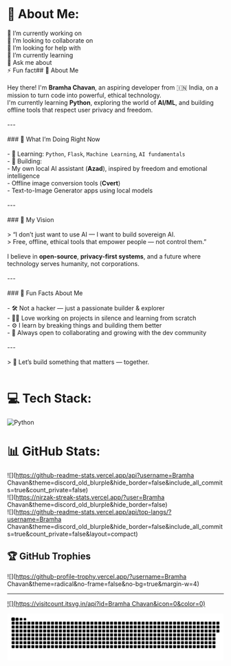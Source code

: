 <!-- C:\Users\MY PC\Documents\GitHub\brandy1335\README.md -->

# 💫 About Me:
🔭 I’m currently working on<br>👯 I’m looking to collaborate on<br>🤝 I’m looking for help with<br>🌱 I’m currently learning<br>💬 Ask me about<br>⚡ Fun fact## 👋 About Me<br><br>Hey there! I'm **Bramha Chavan**, an aspiring developer from 🇮🇳 India, on a mission to turn code into powerful, ethical technology.  <br>I'm currently learning **Python**, exploring the world of **AI/ML**, and building offline tools that respect user privacy and freedom.<br><br>---<br><br>### 🔧 What I’m Doing Right Now<br><br>- 🌱 Learning: `Python`, `Flask`, `Machine Learning`, `AI fundamentals`<br>- 🧠 Building:  <br>  - My own local AI assistant (**Azad**), inspired by freedom and emotional intelligence  <br>  - Offline image conversion tools (**Cvert**)  <br>  - Text-to-Image Generator apps using local models<br><br>---<br><br>### 🎯 My Vision<br><br>> “I don’t just want to use AI — I want to build sovereign AI.  <br>> Free, offline, ethical tools that empower people — not control them.”<br><br>I believe in **open-source**, **privacy-first systems**, and a future where technology serves humanity, not corporations.<br><br>---<br><br>### 🧩 Fun Facts About Me<br><br>- 🛠 Not a hacker — just a passionate builder & explorer  <br>- 🧘‍♂️ Love working on projects in silence and learning from scratch  <br>- ⚙️ I learn by breaking things and building them better  <br>- 🤝 Always open to collaborating and growing with the dev community<br><br>---<br><br>> 🚀 Let’s build something that matters — together.<br><br>


# 💻 Tech Stack:
![Python](https://img.shields.io/badge/python-3670A0?style=for-the-badge&logo=python&logoColor=ffdd54)
# 📊 GitHub Stats:
![](https://github-readme-stats.vercel.app/api?username=Bramha Chavan&theme=discord_old_blurple&hide_border=false&include_all_commits=true&count_private=false)<br/>
![](https://nirzak-streak-stats.vercel.app/?user=Bramha Chavan&theme=discord_old_blurple&hide_border=false)<br/>
![](https://github-readme-stats.vercel.app/api/top-langs/?username=Bramha Chavan&theme=discord_old_blurple&hide_border=false&include_all_commits=true&count_private=false&layout=compact)

## 🏆 GitHub Trophies
![](https://github-profile-trophy.vercel.app/?username=Bramha Chavan&theme=radical&no-frame=false&no-bg=true&margin-w=4)

---
[![](https://visitcount.itsvg.in/api?id=Bramha Chavan&icon=0&color=0)](https://visitcount.itsvg.in)

<!-- Proudly created with GPRM ( https://gprm.itsvg.in ) -->

<picture>
  <source media="(prefers-color-scheme: dark)" srcset="https://raw.githubusercontent.com/brandy1335/brandy1335/output/github-snake-dark.svg " />
  <source media="(prefers-color-scheme: light)" srcset="https://raw.githubusercontent.com/brandy1335/brandy1335/output/github-snake.svg " />
  <img alt="GitHub Snake Animation" src="https://raw.githubusercontent.com/brandy1335/brandy1335/output/github-snake.svg " />
</picture>
